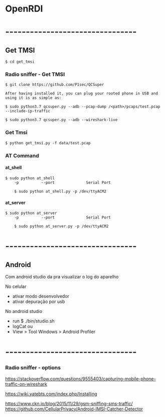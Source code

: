 # OpenRDI

# --------------------------------

## Get TMSI

    $ cd get_tmsi
### Radio sniffer - Get TMSI

    $ git clone https://github.com/P1sec/QCSuper

    After having installed it, you can plug your rooted phone in USB and using it is as simple as:

    $ sudo python3.7 qcsuper.py --adb --pcap-dump /<path>/pcaps/test.pcap --include-ip-traffic 

    $ sudo python3.7 qcsuper.py --adb --wireshark-live


### Get Tmsi

    $ python get_tmsi.py -f data/test.pcap

### AT Command

#### at_shell

    $ sudo python at_shell
        -p          --port              Serial Port

        $ sudo python at_shell.py -p /dev/ttyACM2

#### at_server

    $ sudo python at_server
        -p          --port              Serial Port

        $ sudo python at_server.py -p /dev/ttyACM2


# --------------------------------

## Android

Com android studio da pra visualizar o log do aparelho

No celular
- ativar modo desenvolvedor
- ativar depuração por usb

No android studio
- run
    $ ./bin/studio.sh
- logCat
 ou
- View > Tool Windows > Android Profiler

# --------------------------------

### Radio sniffer - options

https://stackoverflow.com/questions/9555403/capturing-mobile-phone-traffic-on-wireshark

https://wiki.yatebts.com/index.php/Installing

https://www.ckn.io/blog/2015/11/29/gsm-sniffing-sms-traffic/
https://github.com/CellularPrivacy/Android-IMSI-Catcher-Detector

